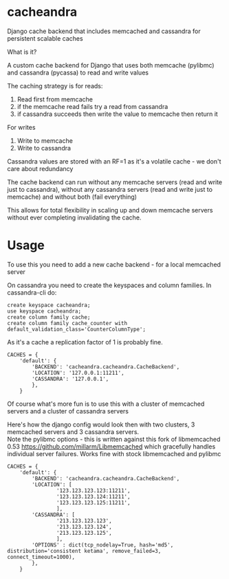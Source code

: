 cacheandra
==========

Django cache backend that includes memcached and cassandra for persistent scalable caches

What is it?

A custom cache backend for Django that uses both memcache (pylibmc) and cassandra (pycassa) to read and write values

The caching strategy is for reads:

1.  Read first from memcache
2.  if the memcache read fails try a read from cassandra
3.  if cassandra succeeds then write the value to memcache then return it

For writes

1.  Write to memcache
2.  Write to cassandra

Cassandra values are stored with an RF=1 as it's a volatile cache - we don't care about redundancy

The cache backend can run without any memcache servers (read and write just to cassandra), without any cassandra servers (read and write just to memcache) and without both (fail everything)

This allows for total flexibility in scaling up and down memcache servers without ever completing invalidating the cache.


Usage
=====

To use this you need to add a new cache backend - for a local memcached server

On cassandra you need to create the keyspaces and column families.   In cassandra-cli do:

```
create keyspace cacheandra;
use keyspace cacheandra;
create column family cache;
create column family cache_counter with default_validation_class='CounterColumnType';
```

As it's a cache a replication factor of 1 is probably fine.

```
CACHES = {
    'default': {
        'BACKEND': 'cacheandra.cacheandra.CacheBackend',
        'LOCATION': '127.0.0.1:11211',
        'CASSANDRA': '127.0.0.1',
        },
	}
```
	
Of course what's more fun is to use this with a cluster of memcached servers and a cluster of cassandra servers

Here's how the django config would look then with two clusters, 3 memcached servers and 3 cassandra servers.  
Note the pylibmc options - this is written against this fork of libmemcached 0.53  https://github.com/millarm/Libmemcached which gracefully handles individual server failures.
Works fine with stock libmemcached and pylibmc

```
CACHES = {
    'default': {
        'BACKEND': 'cacheandra.cacheandra.CacheBackend',
        'LOCATION': [
				'123.123.123.123:11211',
				'123.123.123.124:11211',
				'123.123.123.125:11211',
				],
        'CASSANDRA': [
				'213.123.123.123',
				'213.123.123.124',
				'213.123.123.125',
				],
        'OPTIONS' : dict(tcp_nodelay=True, hash='md5', distribution='consistent ketama', remove_failed=3, connect_timeout=1000),
        },
	}
```
